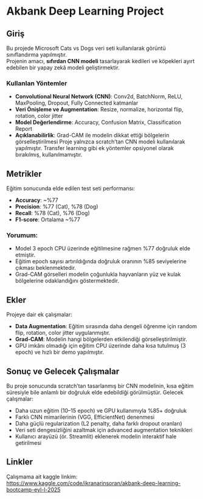# Akbank Deep Learning Project
## Giriş
Bu projede Microsoft Cats vs Dogs veri seti kullanılarak görüntü sınıflandırma yapılmıştır.  
Projenin amacı, **sıfırdan CNN modeli** tasarlayarak kedileri ve köpekleri ayırt edebilen bir yapay zekâ modeli geliştirmektir.
### Kullanlan Yöntemler
- **Convolutional Neural Network (CNN)**: Conv2d, BatchNorm, ReLU, MaxPooling, Dropout, Fully Connected katmanlar
- **Veri Önişleme ve Augmentation**: Resize, normalize, horizontal flip, rotation, color jitter
- **Model Değerlendirme**: Accuracy, Confusion Matrix, Classification Report
- **Açıklanabilirlik**: Grad-CAM ile modelin dikkat ettiği bölgelerin görselleştirilmesi
Proje yalnızca scratch’tan CNN modeli kullanılarak yapılmıştır. Transfer learning gibi ek yöntemler opsiyonel olarak bırakılmış, kullanılmamıştır.
## Metrikler
Eğitim sonucunda elde edilen test seti performansı:
- **Accuracy**: ~%77
- **Precision**: %77 (Cat), %78 (Dog)
- **Recall**: %78 (Cat), %76 (Dog)
- **F1-score**: Ortalama ~%77
### Yorumum:
- Model 3 epoch CPU üzerinde eğitilmesine rağmen %77 doğruluk elde etmiştir.
- Eğitim epoch sayısı artırıldığında doğruluk oranının %85 seviyelerine çıkması beklenmektedir.
- Grad-CAM görselleri modelin çoğunlukla hayvanların yüz ve kulak bölgelerine odaklandığını göstermektedir.
## Ekler
Projeye dair ek çalışmalar:
- **Data Augmentation**: Eğitim sırasında daha dengeli öğrenme için random flip, rotation, color jitter uygulanmıştır.
- **Grad-CAM**: Modelin hangi bölgelerden etkilendiği görselleştirilmiştir.
- GPU imkânı olmadığı için eğitim CPU üzerinde daha kısa tutulmuş (3 epoch) ve hızlı bir demo yapılmıştır.
## Sonuç ve Gelecek Çalışmalar
Bu proje sonucunda scratch’tan tasarlanmış bir CNN modelinin, kısa eğitim süresiyle bile anlamlı bir doğruluk elde edebildiği görülmüştür.
Gelecek çalışmalar:
- Daha uzun eğitim (10–15 epoch) ve GPU kullanımıyla %85+ doğruluk
- Farklı CNN mimarilerinin (VGG, EfficientNet) denenmesi
- Daha güçlü regularization (L2 penalty, daha farklı dropout oranları)
- Veri seti dengesizliğini azaltmak için advanced augmentation teknikleri
- Kullanıcı arayüzü (ör. Streamlit) eklenerek modelin interaktif hale getirilmesi
## Linkler
Çalışmama ait kaggle linkim:
https://www.kaggle.com/code/ikranarinsoran/akbank-deep-learning-bootcamp-eyl-l-2025
